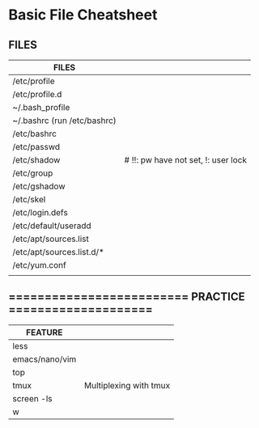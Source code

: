 # Basic File Cheatsheet

## FILES

| FILES                       |                                     |
| --------------------------- | ----------------------------------- |
| /etc/profile                |                                     |
| /etc/profile.d              |                                     |
| ~/.bash_profile             |                                     |
| ~/.bashrc (run /etc/bashrc) |                                     |
| /etc/bashrc                 |                                     |
| /etc/passwd                 |                                     |
| /etc/shadow                 | # !!: pw have not set, !: user lock |
| /etc/group                  |                                     |
| /etc/gshadow                |                                     |
| /etc/skel                   |                                     |
| /etc/login.defs             |                                     |
| /etc/default/useradd        |                                     |
| /etc/apt/sources.list       |                                     |
| /etc/apt/sources.list.d/*   |                                     |
| /etc/yum.conf               |                                     |
|                             |                                     |

## ========================= PRACTICE ====================

| FEATURE        |                        |
| -------------- | ---------------------- |
| less           |                        |
| emacs/nano/vim |                        |
| top            |                        |
| tmux           | Multiplexing with tmux |
| screen -ls     |                        |
| w              |                        |


